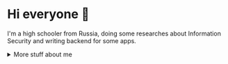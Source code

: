 # Hi everyone :wave:

I'm a high schooler from Russia, doing some researches about Information Security and writing backend for some apps.


<details>
<summary>
  More stuff about me
</summary>

## Quick overview


#### GitHub stats 
<a href="https://github.com/anuraghazra/github-readme-stats">
  <img align="center" src="https://github-readme-stats.anuraghazra1.vercel.app/api?username=justmarfix&show_icons=true&line_height=27&include_all_commits=true" alt="My github stats" />
</a>  


### What I do

I'm a backend developer and InfoSec specialist.

Right now I'm studying for my high school diploma, after that I'm going to study for a degree in Information Security at [HSE](https://www.hse.ru/en/).

## My skills 📜

### Application Development

- Python
- C#

### Languages 🌐

| Language      | Proficiency                                                               |
| ------------- | ------------------------------------------------------------------------- |
| Russian       | C2 (Native language)                                                      |
| English       | B2                                                                        |

## What I'm currently learning 📚

Math, InfoSec, cryptography, DevOps stuff.

</details>
